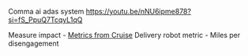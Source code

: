 
Comma ai adas system
https://youtu.be/nNU6ipme878?si=fS_PpuQ7TcqyL1qQ

Measure impact - [Metrics from Cruise](https://www.linkedin.com/posts/kylevogt_we-just-completed-a-full-rollout-of-the-latest-activity-7000992092919398400-r1IP?utm_source=share&utm_medium=member_desktop)
Delivery robot metric - Miles per disengagement